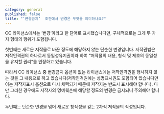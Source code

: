 ```yaml
---
category: general
published: false
title: "‘변경금지’  조건에서 변경은 무엇을 의미하나요?"
---
```




CC 라이선스에서는 ‘변경’이라고 한 단어로 표시했습니다만, 구체적으로는 크게 두 가지 형태의 행위가 포함됩니다. 

첫번째는 새로운 저작물로 바꾼 정도에 해당하지 않는 단순한 변경입니다. 저작권법은 저작인격권의 하나로서 동일성유지권이라 하여 “저작물의 내용, 형식 및 제호의 동일성을 유지할 권리”를 인정하고 있습니다. 

따라서 CC 라이선스 중 변경금지 옵션이 없는 라이선스에는 저작인격권을 행사하지 않는 것을 그 내용으로 하고 있습니다(저작인격권에는 성명표시권도 포함되어 있습니다만 이는 저작자표시 옵션으로 다시 채택되기 때문에 저작자는 반드시 표시해야 합니다). 다만 그러한 경우에도 저작자의 명예훼손에 해당할 정도의 변경은 금지되니 주의해야 합니다. 

두번째는 단순한 변경을 넘어 새로운 창작성을 갖는 2차적 저작물의 작성입니다. 
